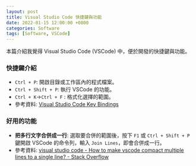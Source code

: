 ```yaml
---
layout: post
title: Visual Studio Code 快捷鍵與功能
date: 2022-01-15 12:00:00 +0800
categories: Software
tags: [Software, VSCode]
--- 
```


本篇介紹我覺得 Visual Studio Code (VSCode) 中，便於開發的快捷鍵與功能。

### 快捷鍵介紹

- `Ctrl + P`: 開啟目錄或工作區內的程式檔案。
- `Ctrl + Shift + P`: 執行 VSCode 的功能。
- `Ctrl + K`->`Ctrl + F` : 格式化選擇的範圍。
- 參考資料: [Visual Studio Code Key Bindings](https://code.visualstudio.com/docs/getstarted/keybindings)

### 好用的功能

- **把多行文字合併成一行**: 選取要合併的範圍後，按下 `F1` 或 `Ctrl + Shift + P` 鍵開啟 VSCode 的命令列，輸入 `Join Lines`，即會合併成一行。
- 參考資料: [visual studio code - How to make vscode compact multiple lines to a single line? - Stack Overflow](https://stackoverflow.com/questions/45204617/how-to-make-vscode-compact-multiple-lines-to-a-single-line)